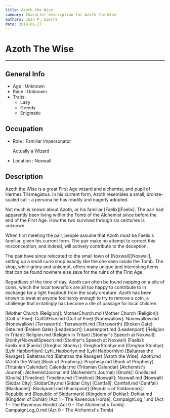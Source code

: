 ```yaml
---
title: Azoth the Wise
summary: Character description for Azoth the Wise
authors: Juan P. Sierra
date: 2019-01-27
---
```


# Azoth The Wise

-----


## General Info

- Age : Unknown
- Race : Unknown
- Traits:
    - Lazy
    - Greedy
    - Enigmatic

## Occupation

- Role : Familiar Impersonator

    Actually a Wizard
    
- Location : Noxwall

## Description

Azoth the Wise is a great First Age wizard and alchemist, and pupil of Hermes Trismegistus. In his current form, Azoth resembles a small, bronze-scaled cat - a persona he has readily and eagerly adopted.

Not much is known about Azoth, or his familiar [Faelix][Faelix]. The pair had apparently been living within the Tomb of the Alchemist since before the end of the First Age. How the two survived through six centuries is unknown.

When first meeting the pair, people assume that Azoth must be Faelix's familiar, given his current form. The pair make no attempt to correct this misconception, and indeed, will actively contribute to the deception.

The pair have since relocated to the small town of [Noxwall][Noxwall], setting up a small curio shop exactly like the one seen inside the Tomb. The shop, while grimy and unkempt, offers many unique and interesting items that can be found nowhere else save for the ruins of the First Age.

Regardless of the time of day, Azoth can often be found napping on a pile of coins, which the local townsfolk are all too happy to contribute to in exchange for a light headbutt from the scaly creature. Azoth has been known to swat at anyone foolhardy enough to try to remove a coin, a challenge that irritatingly has become a rite of passage for local children.




[Republic Expeditionary Forces]: REF.md (Republic Expeditionary Forces)
[Gahrdynyr Trade House]: GahrdynyrTradeHouse.md (Gahrdynyr Trade House)
[Mother Church (Religion)]: MotherChurch.md (Mother Church (Religion))
[Cult of Five]: CultOfFive.md (Cult of Five)
[Nonewallow]: Nonewallow.md (Nonewallow)
[Terraworth]: Terraworth.md (Terraworth)
[Broken Gate]: Gate.md (Broken Gate)
[Leadenport]: Leadenport.md (Leadenport)
[Religion in Tritan]: Religion.md (Religion in Tritan)
[Stonhyr's Speech at Noxwall]: StonhyrNoxwallSpeech.md (Stonhyr's Speech at Noxwall)
[Faelix]: Faelix.md (Faelix)
[Greghor Stonhyr]: GreghorStonhyr.md (Greghor Stonhyr)
[Lyhl Habborhlyn]: Lyhl_Habborlyn.md (Lyhl Habborhlyn)
[Baltatrax the Ravager]: Baltatrax.md (Baltatrax the Ravager)
[Azoth the Wise]: Azoth.md (Azoth the Wise)
[Book of Prophesy]: Prophesy.md (Book of Prophesy)
[Tritanian Calendar]: Calendar.md (Tritanian Calendar)
[Alchemist's Journal]: AlchemistJournal.md (Alchemist's Journal)
[Gnolls]: Gnolls.md (Gnolls)
[Timeline]: Timeline.md (Timeline)
[Noxwall]: Noxwall.md (Noxwall)
[Siddar City]: SiddarCity.md (Siddar City)
[Cantfall]: Cantfall.md (Cantfall)
[Blackpoint]: Blackpoint.md (Blackpoint)
[Republic of Siddarmark]: Republic.md (Republic of Siddarmark)
[Kingdom of Dohlar]: Dohlar.md (Kingdom of Dohlar)
[Act 1 - The Ravenous Horde]: CampaignLog_1.md (Act 1 - The Ravenous Horde)
[Act 0 - The Alchemist's Tomb]: CampaignLog_0.md (Act 0 - The Alchemist's Tomb)
